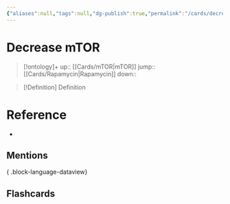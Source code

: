 ```yaml
---
{"aliases":null,"tags":null,"dg-publish":true,"permalink":"/cards/decrease-m-tor/","dgPassFrontmatter":true}
---
```


# Decrease mTOR

> [!ontology]+
> up:: [[Cards/mTOR\|mTOR]]
> jump:: [[Cards/Rapamycin\|Rapamycin]]
> down:: 

> [!Definition] Definition
> 

# Reference
- 

## Mentions

{ .block-language-dataview}

## Flashcards

